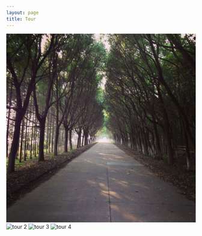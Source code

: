 ```yaml
---
layout: page
title: Tour
---
```


<link rel="stylesheet" href="/stylesheets/ideal-image-slider.css">

<div id="slider">
  <img src="images/tour/t01.jpg" alt="tour 1" />
  <img data-src="images/tour/t02.jpg" src="" alt="tour 2" />
  <img data-src="images/tour/t03.jpg" src="" alt="tour 3" />
  <img data-src="images/tour/t04.jpg" src="" alt="tour 4" />
</div>

<script src="/javascripts/ideal-image-slider.js"></script>
<script>
  var slider = new IdealImageSlider.Slider('#slider');
  slider.start();
</script>